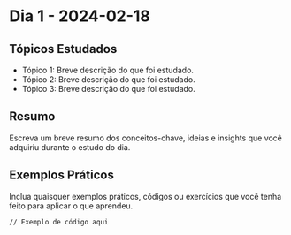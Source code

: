 # Dia 1 - 2024-02-18

## Tópicos Estudados

- Tópico 1: Breve descrição do que foi estudado.
- Tópico 2: Breve descrição do que foi estudado.
- Tópico 3: Breve descrição do que foi estudado.

## Resumo

Escreva um breve resumo dos conceitos-chave, ideias e insights que você adquiriu durante o estudo do dia.

## Exemplos Práticos

Inclua quaisquer exemplos práticos, códigos ou exercícios que você tenha feito para aplicar o que aprendeu.

```shell
// Exemplo de código aqui
```